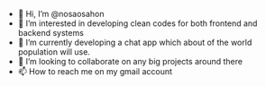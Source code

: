 - 👋 Hi, I’m @nosaosahon
- 👀 I’m interested in developing clean codes for both frontend and backend systems
- 🌱 I’m currently developing a chat app which about of the world population will use.
- 💞️ I’m looking to collaborate on any big projects around there 
- 📫 How to reach me on my gmail account

<!---
nosaosahon/nosaosahon is a ✨ special ✨ repository because its `README.md` (this file) appears on your GitHub profile.
You can click the Preview link to take a look at your changes.
--->
